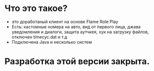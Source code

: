 # Что это такое?
- это доработаный клиент на основе Flame Role Play
- Есть: кастомные номера на авто, вид от первого лица, джава уведомления и диалоги, защита аутчкея, хук на загрузку файлов, отключен timecyc.dat и т.д
- Подключена Java и несколько систем

# Разработка этой версии закрыта.
